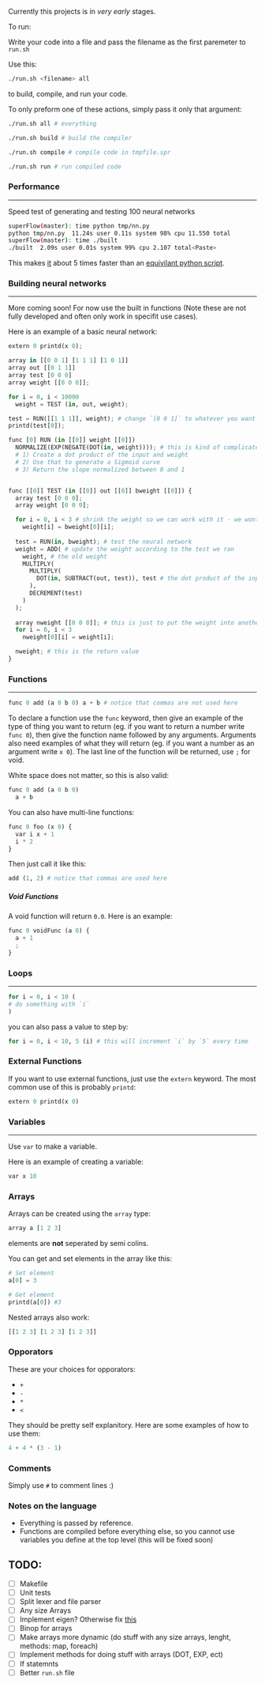 Currently this projects is in *very early* stages.

To run:

Write your code into a file and pass the filename as the first paremeter to `run.sh`

Use this:
```bash
./run.sh <filename> all
```
to build, compile, and run your code.

To only preform one of these actions, simply pass it only that argument:

```bash
./run.sh all # everything

./run.sh build # build the compiler

./run.sh compile # compile code in tmpfile.spr

./run.sh run # run compiled code
```

### Performance
---
Speed test of generating and testing 100 neural networks
```bash
superFlow(master): time python tmp/nn.py
python tmp/nn.py  11.24s user 0.11s system 98% cpu 11.550 total
superFlow(master): time ./built
./built  2.09s user 0.01s system 99% cpu 2.107 total<Paste>
```
This makes [it](https://github.com/pudility/superFlow/blob/master/nn_example.spr) about 5 times faster than an [equivilant python script](https://gist.github.com/miloharper/62fe5dcc581131c96276#file-short_version-py).

### Building neural networks
---
More coming soon! For now use the built in functions (Note these are not fully developed and often only work in specifit use cases).

Here is an example of a basic neural network:
```python
extern 0 printd(x 0);

array in [[0 0 1] [1 1 1] [1 0 1]]
array out [[0 1 1]]
array test [0 0 0]
array weight [[0 0 0]];

for i = 0, i < 10000
  weight = TEST (in, out, weight);

test = RUN([[1 1 1]], weight); # change `[0 0 1]` to whatever you want to test. The out put should match the first element of the array
printd(test[0]);

func [0] RUN (in [[0]] weight [[0]]) 
  NORMALIZE(EXP(NEGATE(DOT(in, weight)))); # this is kind of complicated, but basically what we are doing is:
  # 1) Create a dot product of the input and weight
  # 2) Use that to generate a Sigmoid curve
  # 3) Return the slope normalized between 0 and 1


func [[0]] TEST (in [[0]] out [[0]] bweight [[0]]) {
  array test [0 0 0];
  array weight [0 0 0];

  for i = 0, i < 3 # shrink the weight so we can work with it - we wont have to do this in the future.
    weight[i] = bweight[0][i];
  
  test = RUN(in, bweight); # test the neural network
  weight = ADD( # update the weight according to the test we ran
    weight, # the old weight
    MULTIPLY(
      MULTIPLY(
        DOT(in, SUBTRACT(out, test)), test # the dot product of the input and the expected output minus the test we just ran
      ), 
      DECREMENT(test)
    )
  );
  
  array nweight [[0 0 0]]; # this is just to put the weight into another array so we can use the dot product of it above
  for i = 0, i < 3 
    nweight[0][i] = weight[i];

  nweight; # this is the return value
}
```

### Functions
---
```python
func 0 add (a 0 b 0) a + b # notice that commas are not used here
```
To declare a function use the `func` keyword, then give an example of the type of thing you want to return (eg. if you want to return a number write `func 0`), then give the function name followed by any arguments. Arguments also need examples of what they will return (eg. if you want a number as an argument write `x 0`). The last line of the function will be returned, use `;` for void.

White space does not matter, so this is also valid:
```python
func 0 add (a 0 b 0)
  a + b
```

You can also have multi-line functions:
```python
func 0 foo (x 0) {
  var i x + 1
  i * 2
}
```

Then just call it like this:
```python
add (1, 2) # notice that commas are used here
```

##### Void Functions
A void function will return `0.0`. Here is an example:
```python
func 0 voidFunc (a 0) {
  a + 1
  ;
}
```

### Loops
---
```python
for i = 0, i < 10 (
# do something with `i`
)
```

you can also pass a value to step by:

```python
for i = 0, i < 10, 5 (i) # this will increment `i` by `5` every time
```
### External Functions
If you want to use external functions, just use the `extern` keyword. The most common use of this is probably `printd`:
```python
extern 0 printd(x 0)
```

### Variables
---
Use `var` to make a variable.

Here is an example of creating a variable:
```python
var x 10
```

### Arrays
Arrays can be created using the `array` type:
```python
array a [1 2 3]
```
elements are **not** seperated by semi colins.

You can get and set elements in the array like this:
```python
# Set element
a[0] = 3

# Get element
printd(a[0]) #3
```

Nested arrays also work:
```python
[[1 2 3] [1 2 3] [1 2 3]]
```

### Opporators
These are your choices for opporators:
- `+`
- `-`
- `*`
- `<`

They should be pretty self explanitory.
Here are some examples of how to use them:
```python
4 + 4 * (3 - 1)
```

### Comments
Simply use `#` to comment lines :)

### Notes on the language

* Everything is passed by reference.
* Functions are compiled before everything else, so you cannot use variables you define at the top level (this will be fixed soon)

## TODO:

- [ ] Makefile
- [ ] Unit tests
- [ ] Split lexer and file parser
- [ ] Any size Arrays
- [ ] Implement eigen? Otherwise fix [this](https://stackoverflow.com/questions/50648553/clang-takes-very-long-time-to-compile-llvm-ir-large-arrays)
- [ ] Binop for arrays
- [ ] Make arrays more dynamic (do stuff with any size arrays, lenght, methods: map, foreach)
- [ ] Implement methods for doing stuff with arrays (DOT, EXP, ect)
- [ ] If statemnts
- [ ] Better `run.sh` file
